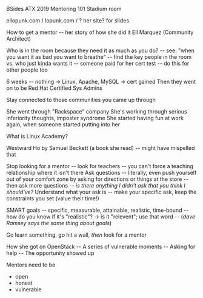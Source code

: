BSides ATX 2019
Mentoring 101
Stadium room

ellopunk.com / lopunk.com / ? her site? for slides

How to get a mentor
-- her story of how she did it
Ell Marquez (Community Architect)

Who is in the room because they need it as much as you do?
-- see: "when you want it as bad you want to breathe"
-- find the key people in the room vs. who just kinda wants it
-- someone paid for her cert test
	-- do this for other people too

6 weeks
-- nothing -> Linux, Apache, MySQL -> cert gained
Then they went on to be Red Hat Certified Sys Admins

Stay connected to those communities you came up through

She went through "Rackspace" company
She's working through serious inferiority thoughts, imposter syndrome
She started having fun at work again, when someone started putting into her

What is Linux Academy?

Westward Ho by Samuel Beckett (a book she read)
-- might have mispelled that

Stop looking for a mentor
-- look for teachers
	-- you can't force a teaching relationship where it isn't there
Ask questions
-- literally, even push yourself out of your comfort zone by asking for directions or things at the store
	-- then ask more questions
	-- *is there anything I didn't ask that you think I should've?*
Understand what your ask is
-- make your specific ask, keep the constraints you set (value their time!)

SMART goals
-- specific, measurable, attainable, realistic, time-bound
	-- how do you know if it's "realistic"? -> is it "relevent"; use that word
-- (*dave Ramsey says the same thing about goals*)

Go learn something, go hit a wall, *then* look for a mentor

How she got on OpenStack
-- A series of vulnerable moments
-- Asking for help
-- The opportunity showed up

Mentors need to be
- open
- honest
- vulnerable